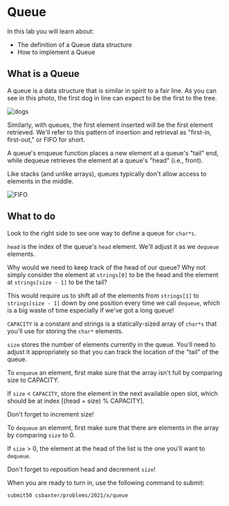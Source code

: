 # Queue

In this lab you will learn about:

- The definition of a Queue data structure
- How to implement a Queue

## What is a Queue

A queue is a data structure that is similar in spirit to a fair line. As you can see in this photo, the first dog in line can expect to be the first to the tree.

![dogs](https://raw.githubusercontent.com/csbaxter/tutorials/2020/queue/dogs.jpg)

Similarly, with queues, the first element inserted will be the first element retrieved. We'll refer to this pattern of insertion and retrieval as "first-in, first-out," or FIFO for short.


A queue's enqueue function places a new element at a queue's "tail" end, while dequeue retrieves the element at a queue's "head" (i.e., front).

Like stacks (and unlike arrays), queues typically don't allow access to elements in the middle.

![FIFO](https://raw.githubusercontent.com/csbaxter/tutorials/2020/queue/fifo.jpg)

## What to do

Look to the right side to see one way to define a queue for `char*s`.


`head` is the index of the queue's `head` element. We'll adjust it as we `dequeue` elements.

Why would we need to keep track of the head of our queue? Why not simply consider the element at `strings[0]` to be the head and the element at `strings[size - 1]` to be the tail?

This would require us to shift all of the elements from `strings[1]` to `strings[size - 1]` down by one position every time we call `dequeue`, which is a big waste of time especially if we've got a long queue!

`CAPACITY` is a constant and strings is a statically-sized array of `char*s` that you'll use for storing the `char*` elements.

`size` stores the number of elements currently in the queue. You'll need to adjust it appropriately so that you can track the location of the "tail" of the queue.

To `enqueue` an element, first make sure that the array isn't full by comparing size to CAPACITY.

If `size` < `CAPACITY`, store the element in the next available open slot, which should be at index [(head + size) % CAPACITY].

Don't forget to increment size!

To `dequeue` an element, first make sure that there are elements in the array by comparing `size` to 0.

If `size` > 0, the element at the head of the list is the one you'll want to `dequeue`.

Don't forget to reposition head and decrement `size`!

When you are ready to turn in, use the following command to submit:

`submit50 csbaxter/problems/2021/x/queue`
